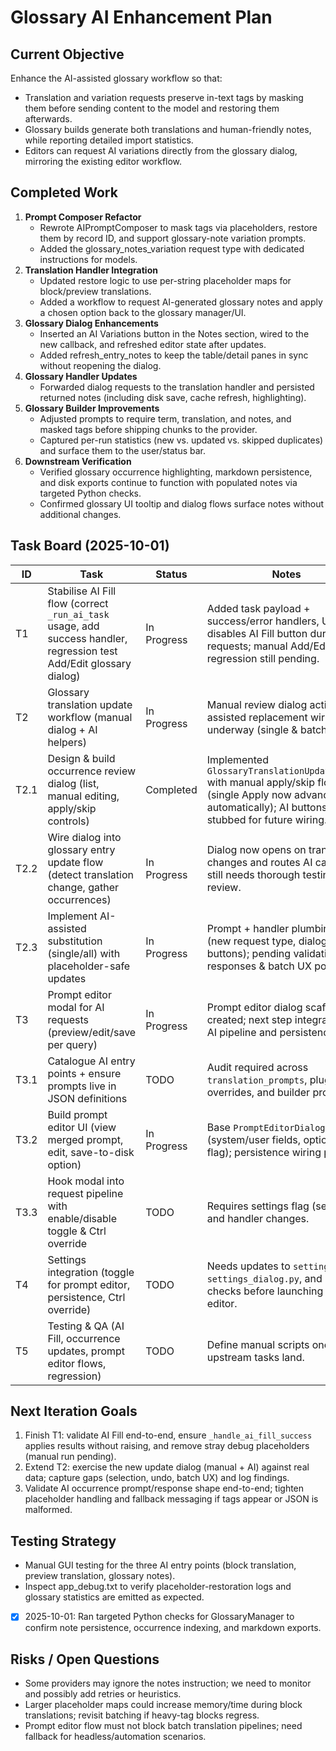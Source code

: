 ﻿# Glossary AI Enhancement Plan

## Current Objective
Enhance the AI-assisted glossary workflow so that:
- Translation and variation requests preserve in-text tags by masking them before sending content to the model and restoring them afterwards.
- Glossary builds generate both translations and human-friendly notes, while reporting detailed import statistics.
- Editors can request AI variations directly from the glossary dialog, mirroring the existing editor workflow.

## Completed Work
1. **Prompt Composer Refactor**
   - Rewrote AIPromptComposer to mask tags via placeholders, restore them by record ID, and support glossary-note variation prompts.
   - Added the glossary_notes_variation request type with dedicated instructions for models.
2. **Translation Handler Integration**
   - Updated restore logic to use per-string placeholder maps for block/preview translations.
   - Added a workflow to request AI-generated glossary notes and apply a chosen option back to the glossary manager/UI.
3. **Glossary Dialog Enhancements**
   - Inserted an AI Variations button in the Notes section, wired to the new callback, and refreshed editor state after updates.
   - Added refresh_entry_notes to keep the table/detail panes in sync without reopening the dialog.
4. **Glossary Handler Updates**
   - Forwarded dialog requests to the translation handler and persisted returned notes (including disk save, cache refresh, highlighting).
5. **Glossary Builder Improvements**
   - Adjusted prompts to require term, translation, and notes, and masked tags before shipping chunks to the provider.
   - Captured per-run statistics (new vs. updated vs. skipped duplicates) and surface them to the user/status bar.
6. **Downstream Verification**
   - Verified glossary occurrence highlighting, markdown persistence, and disk exports continue to function with populated notes via targeted Python checks.
   - Confirmed glossary UI tooltip and dialog flows surface notes without additional changes.

## Task Board (2025-10-01)
| ID | Task | Status | Notes |
|----|------|--------|-------|
| T1 | Stabilise AI Fill flow (correct `_run_ai_task` usage, add success handler, regression test Add/Edit glossary dialog) | In Progress | Added task payload + success/error handlers, UI disables AI Fill button during requests; manual Add/Edit regression still pending. |
| T2 | Glossary translation update workflow (manual dialog + AI helpers) | In Progress | Manual review dialog active; AI-assisted replacement wiring underway (single & batch hooks). |
| T2.1 | Design & build occurrence review dialog (list, manual editing, apply/skip controls) | Completed | Implemented `GlossaryTranslationUpdateDialog` with manual apply/skip flow (single Apply now advances automatically); AI buttons stubbed for future wiring. |
| T2.2 | Wire dialog into glossary entry update flow (detect translation change, gather occurrences) | In Progress | Dialog now opens on translation changes and routes AI callbacks; still needs thorough testing/undo review. |
| T2.3 | Implement AI-assisted substitution (single/all) with placeholder-safe updates | In Progress | Prompt + handler plumbing wired (new request type, dialog buttons); pending validation of AI responses & batch UX polish. |
| T3 | Prompt editor modal for AI requests (preview/edit/save per query) | In Progress | Prompt editor dialog scaffold created; next step integrate with AI pipeline and persistence. |
| T3.1 | Catalogue AI entry points + ensure prompts live in JSON definitions | TODO | Audit required across `translation_prompts`, plugin overrides, and builder prompts. |
| T3.2 | Build prompt editor UI (view merged prompt, edit, save-to-disk option) | In Progress | Base `PromptEditorDialog` added (system/user fields, optional save flag); persistence wiring pending. |
| T3.3 | Hook modal into request pipeline with enable/disable toggle & Ctrl override | TODO | Requires settings flag (see T4) and handler changes. |
| T4 | Settings integration (toggle for prompt editor, persistence, Ctrl override) | TODO | Needs updates to `settings.json`, `settings_dialog.py`, and runtime checks before launching prompt editor. |
| T5 | Testing & QA (AI Fill, occurrence updates, prompt editor flows, regression) | TODO | Define manual scripts once upstream tasks land. |

## Next Iteration Goals
1. Finish T1: validate AI Fill end-to-end, ensure `_handle_ai_fill_success` applies results without raising, and remove stray debug placeholders (manual run pending).
2. Extend T2: exercise the new update dialog (manual + AI) against real data; capture gaps (selection, undo, batch UX) and log findings.
3. Validate AI occurrence prompt/response shape end-to-end; tighten placeholder handling and fallback messaging if tags appear or JSON is malformed.

## Testing Strategy
- Manual GUI testing for the three AI entry points (block translation, preview translation, glossary notes).
- Inspect app_debug.txt to verify placeholder-restoration logs and glossary statistics are emitted as expected.
- [x] 2025-10-01: Ran targeted Python checks for GlossaryManager to confirm note persistence, occurrence indexing, and markdown exports.

## Risks / Open Questions
- Some providers may ignore the notes instruction; we need to monitor and possibly add retries or heuristics.
- Larger placeholder maps could increase memory/time during block translations; revisit batching if heavy-tag blocks regress.
- Prompt editor flow must not block batch translation pipelines; need fallback for headless/automation scenarios.
